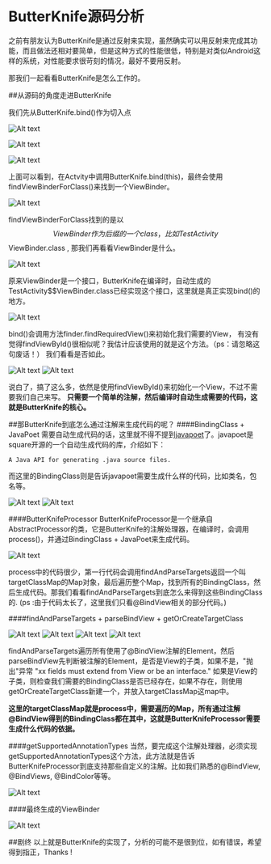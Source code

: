ButterKnife源码分析
===========================
之前有朋友认为ButterKnife是通过反射来实现，虽然确实可以用反射来完成其功能，而且做法还相对要简单，但是这种方式的性能很低，特别是对类似Android这样的系统，对性能要求很苛刻的情况，最好不要用反射。

那我们一起看看ButterKnife是怎么工作的。

##从源码的角度走进ButterKnife

我们先从ButterKnife.bind()作为切入点

![Alt text](./1.png)

![Alt text](./2.png)

![Alt text](./3.png)

上面可以看到，在Actvity中调用ButterKnife.bind(this)，最终会使用findViewBinderForClass()来找到一个ViewBinder。

![Alt text](./4.png)

findViewBinderForClass找到的是以$$ViewBinder作为后缀的一个class，比如TestActivity$$ViewBinder.class , 那我们再看看ViewBinder是什么。

![Alt text](./5.png)

原来ViewBinder是一个接口，ButterKnife在编译时，自动生成的TestActivity$$ViewBinder.class已经实现这个接口，这里就是真正实现bind()的地方。

![Alt text](./ViewBinder.png)

bind()会调用方法finder.findRequiredView()来初始化我们需要的View， 有没有觉得findViewById()很相似呢？我估计应该使用的就是这个方法。（ps：请忽略这句废话！）
我们看看是否如此。

![Alt text](./6.png)
![Alt text](./7.png)

说白了，搞了这么多，依然是使用findViewById()来初始化一个View，不过不需要我们自己来写。
**只需要一个简单的注解，然后编译时自动生成需要的代码，这就是ButterKnife的核心。**

##那ButterKnife到底怎么通过注解来生成代码的呢？
####BindingClass + JavaPoet
需要自动生成代码的话，这里就不得不提到[javapoet](https://github.com/square/javapoet)了。javapoet是square开源的一个自动生成代码的库，介绍如下：
```
A Java API for generating .java source files.
```
而这里的BindingClass则是告诉javapoet需要生成什么样的代码，比如类名，包名等。

![Alt text](./8.png)
![Alt text](./9.png)

####ButterKnifeProcessor
ButterKnifeProcessor是一个继承自AbstractProcessor的类，它是ButterKnife的注解处理器，在编译时，会调用process()，并通过BindingClass + JavaPoet来生成代码。

![Alt text](./10.png)

process中的代码很少，第一行代码会调用findAndParseTargets返回一个叫targetClassMap的Map对象，最后遍历整个Map，找到所有的BindingClass，然后生成代码。那我们看看findAndParseTargets到底怎么来得到这些BindingClass的. (ps :由于代码太长了，这里我们只看@BindView相关的部分代码。)

####findAndParseTargets + parseBindView + getOrCreateTargetClass

![Alt text](./11.png)
![Alt text](./12.png)
![Alt text](./13.png)
![Alt text](./14.png)

findAndParseTargets遍历所有使用了@BindView注解的Element，然后parseBindView先判断被注解的Element，是否是View的子类，如果不是，"抛出"异常 "xx fields must extend from View or be an interface."  如果是View的子类，则检查我们需要的BindingClass是否已经存在，如果不存在，则使用getOrCreateTargetClass新建一个，并放入targetClassMap这map中。

**这里的targetClassMap就是process中，需要遍历的Map，所有通过注解@BindView得到的BindingClass都在其中，这就是ButterKnifeProcessor需要生成什么代码的依据。**

####getSupportedAnnotationTypes
当然，要完成这个注解处理器，必须实现getSupportedAnnotationTypes这个方法，此方法就是告诉ButterKnifeProcessor到底支持那些自定义的注解。比如我们熟悉的@BindView, @BindViews, @BindColor等等。

![Alt text](./15.png)

####最终生成的ViewBinder

![Alt text](./ViewBinder.png)

##剧终
以上就是ButterKnife的实现了，分析的可能不是很到位，如有错误，希望得到指正，Thanks !